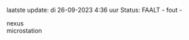 laatste update: 
di 26-09-2023  4:36   uur 
Status: FAALT - fout - 
<div class="service R">nexus</div><div class="service R">microstation</div>